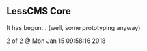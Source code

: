 LessCMS Core
------------

It has begun... (well, some prototyping anyway)

2 of 2 @ Mon Jan 15 09:58:16 2018
